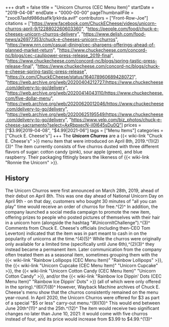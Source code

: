 +++
draft = false
title = "Unicorn Churros (CEC Menu Item)"
startDate = "2019-04-08"
endDate = "0000-00-00"
pageThumbnailFile = "zxoc87asfd986dsaflk1jrklrda.avif"
contributors = ["Front-Row-Joe"]
citations = ["https://www.facebook.com/ChuckECheese/videos/unicorn-churros-april-9/1228802260603360", "https://people.com/food/chuck-e-cheeses-unicorn-churros-delivery", "https://www.delish.com/food-news/a26977353/chuck-e-cheeses-unicorn-churros", "https://www.nrn.com/casual-dining/cec-sharpens-offerings-ahead-of-planned-market-return", "https://www.chuckecheese.com/concord-nc/blogs/cec-caulipower-press-release_2019-final", "https://www.chuckecheese.com/concord-nc/blogs/spring-tastic-press-release-final", "https://www.chuckecheese.com/concord-nc/blogs/chuck-e-cheese-spring-tastic-press-release", "https://x.com/ChuckECheese/status/1640789606894280721", "https://web.archive.org/web/20200404212727/https://www.chuckecheese.com/delivery-to-go/delivery", "https://web.archive.org/web/20200414043110/https://www.chuckecheese.com/five-dollar-menu", "https://web.archive.org/web/20200620012046/https://www.chuckecheese.com/delivery-to-go/delivery", "https://web.archive.org/web/20200625195549/https://www.chuckecheese.com/delivery-to-go/delivery", "https://www.yelp.com/biz_photos/chuck-e-cheese-sacramento?select=AxRbpxecN-iI0I645sDu0Q"]
prices = ["$3.99|2019-04-08", "$4.99|2021-06"]
tags = ["Menu Items"]
categories = ["Chuck E. Cheese's"]
+++
The ***Unicorn Churros*** are a {{< wiki-link "Chuck E. Cheese's" >}} menu item that were introduced on April 8th, 2019.^(1)(2)(3)^
The item currently consists of five churros dusted with three different flavors of sugar: cotton candy (pink), sour apple (green), and blue raspberry. Their packaging fittingly bears the likeness of {{< wiki-link "Ronnie the Unicorn" >}}.

## History

The Unicorn Churros were first announced on March 28th, 2019, ahead of their debut on April 8th. This was one day ahead of National Unicorn Day on April 9th - on that day, customers who bought 30 minutes of "all you can play" time would receive an order of churros for free.^(2)^ In addition, the company launched a social media campaign to promote the new item, offering prizes to people who posted pictures of themselves with their hair in a unicorn horn (alongside the hashtag "#UnicornItChallenge").^(3)^ Comments from Chuck E. Cheese's officials (including then-CEO Tom Leverton) indicated that the item was in part meant to cash in on the popularity of unicorns at the time.^(4)(5)^
While the churros were originally only available for a limited time (specifically until June 6th),^(2)(3)^ they instead became a permanent item. Later communication from the company often treated them as a seasonal item, sometimes grouping them with the {{< wiki-link "Rainbow Lollipops (CEC Menu Item)" "Rainbow Lollipops" >}}, the {{< wiki-link "Unicorn Cupcake (CEC Menu Item)" "Unicorn Cupcake" >}}, the {{< wiki-link "Unicorn Cotton Candy (CEC Menu Item)" "Unicorn Cotton Candy" >}}, and/or the {{< wiki-link "Rainbow Ice Dippin' Dots (CEC Menu Item)" "Rainbow Ice Dippin' Dots" >}} (all of which were only offered in the spring).^(6)(7)(8)^ However, Wayback Machine archives of Chuck E. Cheese's menu show that the churros consistently remained on the menu year-round.
In April 2020, the Unicorn Churros were offered for $3 as part of a special "$5 or less" carry-out menu.^(9)(10)^ This would end between June 20th^(11)^ and the 25th.^(12)^
The item would receive two significant changes no later than June 10, 2021: it would come with five churros instead of four, and its price would increase from $3.99 to $4.99.^(13)^
